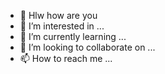 - 👋 Hlw how are you
- 👀 I’m interested in ...
- 🌱 I’m currently learning ...
- 💞️ I’m looking to collaborate on ...
- 📫 How to reach me ...

<!---
Talhatahirasma/Talhatahirasma is a ✨ special ✨ repository because its `README.md` (this file) appears on your GitHub profile.
You can click the Preview link to take a look at your changes.
--->
